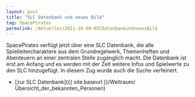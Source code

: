 ```yaml
---
layout: post
title: "SLC Datenbank und neues Bild"
tag: SpacePirates
permalink: /Aktuelles/2011-10-09-NSCDatenbankundneuesBild
---
```


SpacePirates verfügt jetzt über eine SLC Datenbank, die alle Spielleitercharaktere aus dem Grundregelwerk, Themenheften und Abenteuern an einer zentralen Stelle zugänglich macht. Die Datenbank ist erst am Anfang und es werden mit der Zeit weitere Infos und Spielwerte zu den SLC hinzugefügt. In diesem Zug wurde auch die Suche verfeinert.

- [zur SLC Datenbank]({{ site.baseurl }}/Weltraum/Übersicht_der_bekannten_Personen)
